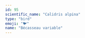 ```yaml
---
id: 95
scientific_name: "Calidris alpina"
type: "bird"
emoji: "🐦"
name: "Bécasseau variable"
---
```

